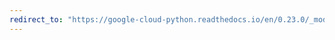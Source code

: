 ```yaml
---
redirect_to: "https://google-cloud-python.readthedocs.io/en/0.23.0/_modules/google/cloud/logging/handlers/container_engine.html"
---
```

